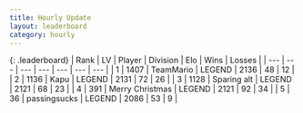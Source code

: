 ```yaml
---
title: Hourly Update
layout: leaderboard
category: hourly
---
```


{: .leaderboard}
| Rank | LV | Player | Division | Elo | Wins | Losses |
| --- | --- | --- | --- | --- | --- | --- |
| <span data-change="0">1</span> | 1407 | <span title="ID: 164871">TeamMario</span> | LEGEND | <span data-change="0">2136</span> | <span data-change="0">48</span> | <span data-change="0">12</span> |
| <span data-change="0">2</span> | 1136 | <span title="ID: 204953">Kapu</span> | LEGEND | <span data-change="0">2131</span> | <span data-change="0">72</span> | <span data-change="0">26</span> |
| <span data-change="0">3</span> | 1128 | <span title="ID: 203132">Sparing alt</span> | LEGEND | <span data-change="0">2121</span> | <span data-change="0">68</span> | <span data-change="0">23</span> |
| <span data-change="0">4</span> | 391 | <span title="ID: 382502">Merry Christmas</span> | LEGEND | <span data-change="0">2121</span> | <span data-change="0">92</span> | <span data-change="0">34</span> |
| <span data-change="0">5</span> | 36 | <span title="ID: 337821">passingsucks</span> | LEGEND | <span data-change="0">2086</span> | <span data-change="0">53</span> | <span data-change="0">9</span> |